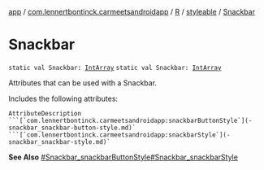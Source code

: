 [app](../../../index.md) / [com.lennertbontinck.carmeetsandroidapp](../../index.md) / [R](../index.md) / [styleable](index.md) / [Snackbar](./-snackbar.md)

# Snackbar

`static val Snackbar: `[`IntArray`](https://kotlinlang.org/api/latest/jvm/stdlib/kotlin/-int-array/index.html)
`static val Snackbar: `[`IntArray`](https://kotlinlang.org/api/latest/jvm/stdlib/kotlin/-int-array/index.html)

Attributes that can be used with a Snackbar.

Includes the following attributes:

    AttributeDescription ```[`com.lennertbontinck.carmeetsandroidapp:snackbarButtonStyle`](-snackbar_snackbar-button-style.md)` ```[`com.lennertbontinck.carmeetsandroidapp:snackbarStyle`](-snackbar_snackbar-style.md)`

**See Also**
[#Snackbar_snackbarButtonStyle](-snackbar_snackbar-button-style.md)[#Snackbar_snackbarStyle](-snackbar_snackbar-style.md)

